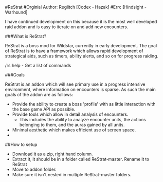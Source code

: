#ReStrat
#Orginial Author: Reglitch [Codex - Hazak]
#Errc [Hindsight - Warhound]

I have continued development on this because it is the most well developed raid addon and is easy to iterate on and add new encounters.

###What is ReStrat?

ReStrat is a boss mod for Wildstar, currently in early development. The goal of ReStrat is to have a framework which allows rapid development of strategical aids, such as timers, ability alerts, and so on for progress raiding. 

/rs help - Get a list of commands

###Goals

ReStrat is an addon which will see primary use in a progress intensive environment, where information on encounters is sparse. As such the main goals of the addon are as follows:

- Provide the ability to create a boss 'profile' with as little interaction with the base game API as possible.
- Provide tools which allow in detail analysis of encounters.
    - This includes the ability to analyze encounter units,  the actions belonging to them, and the auras gained by all      units.
- Minimal aesthetic which makes efficient use of screen space.
- 

##How to setup
- Download it as a zip, right hand column.
- Extract it, it should be in a folder called ReStrat-master. Rename it to ReStrat
- Move to addon folder.
- Make sure it isn't nested in multiple ReStrat-master folders.
